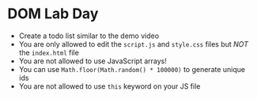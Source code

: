 # DOM Lab Day

- Create a todo list similar to the demo video
- You are only allowed to edit the `script.js` and `style.css` files but *NOT* the `index.html` file
- You are not allowed to use JavaScript arrays!
- You can use `Math.floor(Math.random() * 100000)` to generate unique ids
- You are not allowed to use `this` keyword on your JS file
